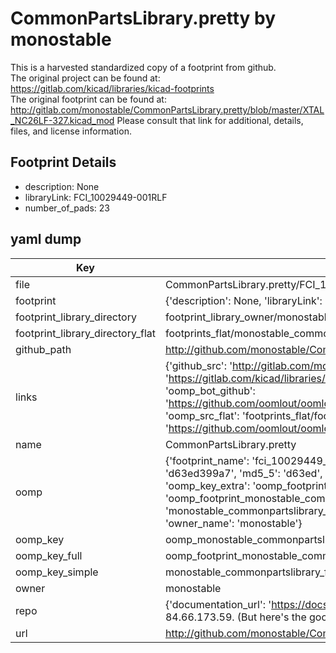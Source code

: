 # CommonPartsLibrary.pretty by monostable  
This is a harvested standardized copy of a footprint from github.  
The original project can be found at:  
https://gitlab.com/kicad/libraries/kicad-footprints  
The original footprint can be found at:
http://gitlab.com/monostable/CommonPartsLibrary.pretty/blob/master/XTAL_NC26LF-327.kicad_mod
Please consult that link for additional, details, files, and license information.  
## Footprint Details
* description: None  
* libraryLink: FCI_10029449-001RLF  
* number_of_pads: 23  
## yaml dump  
| Key | Value |  
| --- | --- |  
| file | CommonPartsLibrary.pretty/FCI_10029449-001RLF.kicad_mod |  
| footprint | {'description': None, 'libraryLink': 'FCI_10029449-001RLF', 'number_of_pads': 23} |  
| footprint_library_directory | footprint_library_owner/monostable_CommonPartsLibrary.pretty |  
| footprint_library_directory_flat | footprints_flat/monostable_commonpartslibrary_fci_10029449_001rlf/working |  
| github_path | http://github.com/monostable/CommonPartsLibrary.pretty/blob/master/FCI_10029449-001RLF.kicad_mod |  
| links | {'github_src': 'http://gitlab.com/monostable/CommonPartsLibrary.pretty/blob/master/XTAL_NC26LF-327.kicad_mod', 'github_src_repo': 'https://gitlab.com/kicad/libraries/kicad-footprints', 'oomp_bot': 'footprints/monostable_commonpartslibrary_fci_10029449_001rlf/working', 'oomp_bot_github': 'https://github.com/oomlout/oomlout_oomp_footprint_bot/tree/main/footprints/monostable_commonpartslibrary_fci_10029449_001rlf/working', 'oomp_src_flat': 'footprints_flat/footprints_flat/monostable_commonpartslibrary_fci_10029449_001rlf/working', 'oomp_src_flat_github': 'https://github.com/oomlout/oomlout_oomp_footprint_src/tree/main/footprints_flat/monostable_commonpartslibrary_fci_10029449_001rlf/working'} |  
| name | CommonPartsLibrary.pretty |  
| oomp | {'footprint_name': 'fci_10029449_001rlf', 'library_name': 'commonpartslibrary', 'md5': 'd63ed399a7a2b7dbf6daa3197a9771a0', 'md5_10': 'd63ed399a7', 'md5_5': 'd63ed', 'md5_6': 'd63ed3', 'oomp_key': 'oomp_monostable_commonpartslibrary_fci_10029449_001rlf', 'oomp_key_extra': 'oomp_footprint_monostable_commonpartslibrary_fci_10029449_001rlf', 'oomp_key_full': 'oomp_footprint_monostable_commonpartslibrary_fci_10029449_001rlf_d63ed3', 'oomp_key_simple': 'monostable_commonpartslibrary_fci_10029449_001rlf', 'original_filename': 'CommonPartsLibrary.pretty/FCI_10029449-001RLF.kicad_mod', 'owner_name': 'monostable'} |  
| oomp_key | oomp_monostable_commonpartslibrary_fci_10029449_001rlf |  
| oomp_key_full | oomp_footprint_monostable_commonpartslibrary_fci_10029449_001rlf |  
| oomp_key_simple | monostable_commonpartslibrary_fci_10029449_001rlf |  
| owner | monostable |  
| repo | {'documentation_url': 'https://docs.github.com/rest/overview/resources-in-the-rest-api#rate-limiting', 'message': "API rate limit exceeded for 84.66.173.59. (But here's the good news: Authenticated requests get a higher rate limit. Check out the documentation for more details.)"} |  
| url | http://github.com/monostable/CommonPartsLibrary.pretty |  

